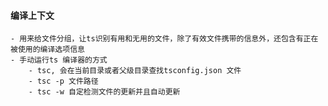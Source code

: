 #### 编译上下文
    - 用来给文件分组，让ts识别有用和无用的文件，除了有效文件携带的信息外，还包含有正在被使用的编译选项信息
    - 手动运行ts 编译器的方式
        - tsc, 会在当前目录或者父级目录查找tsconfig.json 文件
        - tsc -p 文件路径
        - tsc -w 自定检测文件的更新并且自动更新
    